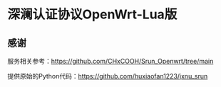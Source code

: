 # 深澜认证协议OpenWrt-Lua版



## 感谢

服务相关参考：https://github.com/CHxCOOH/Srun_Openwrt/tree/main

提供原始的Python代码：https://github.com/huxiaofan1223/jxnu_srun